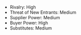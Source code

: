 - Rivalry: High
- Threat of New Entrants: Medium
- Supplier Power: Medium
- Buyer Power: High
- Substitutes: Medium
